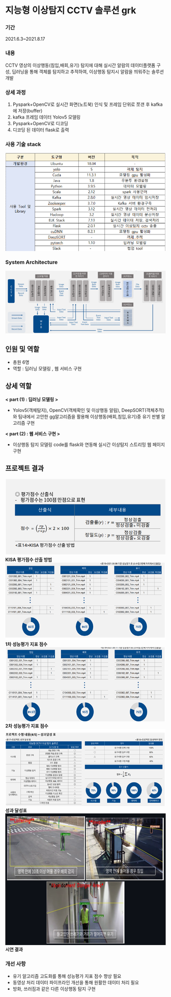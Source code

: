 
 # 지능형 이상탐지 CCTV 솔루션 grk
 
 ### 기간  
 2021.6.3~2021.8.17  
 
 ### 내용   
 CCTV 영상의 이상행동(침입,배회,유기) 탐지에 대해 실시간 알람의 데이터플랫폼 구성, 딥러닝을 통해 객체를 탐지하고 추적하여, 이상행동 탐지시 알람을 띄워주는 솔루션 개발  
 
 ### 상세 과정
 1. Pyspark+OpenCV로 실시간 화면(노트북) 인식 및 프레임 단위로 쪼갠 후 kafka에 저장(buffer)
 2. kafka 프레임 데이터 Yolov5 모델링
 3. Pyspark+OpenCV로 디코딩
 4. 디코딩 된 데이터 flask로 출력
 
 ### 사용 기술 stack
 
 ![image](./data/stack.png)


### System Architecture  

 ![image](./data/arc.png)    



## 인원 및 역할  
  - 총원 6명 
  - 역할 : 딥러닝 모델링 , 웹 서비스 구현
## 상세 역할
  
  **< part (1) : 딥러닝 모델링 >**  
   - Yolov5(객체탐지), OpenCV(객체확인 및 이상행동 알림), DeepSORT(객체추적)와 팀내에서 고안한 gg알고리즘을 활용해 이상행동(배회,침입,유기)중 유기 판별 알고리즘 구현  
   
  **< part (2) : 웹 서비스 구현 >**   
   - 이상행동 탐지 모델링 code를 flask와 연동해 실시간 이상탐지 스트리밍 웹 페이지 구현  

## 프로젝트 결과

![image](./data/res1.png)  
**KISA 평가점수 산출 방법**  
![image](./data/res2.png)  
**1차 성능평가 지표 점수**  
![image](./data/res3.png)  
**2차 성능평가 지표 점수**  
![image](./data/res4.png)  
**성과 달성표**  
![image](./data/res.png)  
**시연 결과**  


### 개선 사항
- 유기 알고리즘 고도화를 통해 성능평가 지표 점수 향상 필요
- 동영상 처리 데이터 파이프라인 개선을 통해 원활한 데이터 처리 필요 
- 방화, 쓰러짐과 같은 다른 이상행동 탐지 구현

